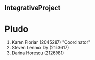 ## IntegrativeProject
# Pludo

1. Karen Florian (2045287) "Coordinator"
2. Steven Lennox Dy (2153617)
3. Darina Horescu (2126981)
